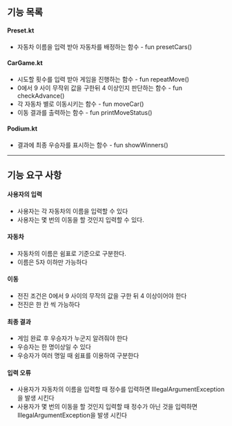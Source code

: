 ## 기능 목록
#### Preset.kt
- 자동차 이름을 입력 받아 자동차를 배정하는 함수 - fun presetCars()
#### CarGame.kt
- 시도할 횟수를 입력 받아 게임을 진행하는 함수 - fun repeatMove()
- 0에서 9 사이 무작위 값을 구한뒤 4 이상인지 판단하는 함수 - fun checkAdvance()
- 각 자동차 별로 이동시키는 함수 - fun moveCar()
- 이동 결과를 출력하는 함수 - fun printMoveStatus()
#### Podium.kt
- 결과에 최종 우승자를 표시하는 함수 - fun showWinners()

---

## 기능 요구 사항
#### 사용자의 입력
- 사용자는 각 자동차의 이름을 입력할 수 있다
- 사용자는 몇 번의 이동을 할 것인지 입력할 수 있다.
#### 자동차
- 자동차의 이름은 쉼표로 기준으로 구분한다.
- 이름은 5자 이하만 가능하다
#### 이동
- 전진 조건은 0에서 9 사이의 무작의 값을 구한 뒤 4 이상이어야 한다
- 전진은 한 칸 씩 가능하다
#### 최종 결과
- 게임 완료 후 우승자가 누군지 알려줘야 한다
- 우승자는 한 명이상일 수 있다
- 우승자가 여러 명일 때 쉼표를 이용하여 구분한다
#### 입력 오류
- 사용자가 자동차의 이름을 입력할 때 정수를 입력하면 IllegalArgumentException을 발생 시킨다
- 사용자가 몇 번의 이동을 할 것인지 입력할 때 정수가 아닌 것을 입력하면 IllegalArgumentException을 발생 시킨다